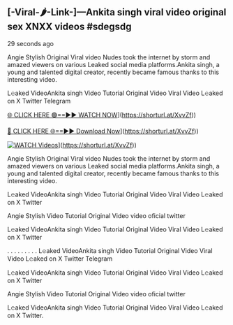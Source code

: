 ## [-Viral-🌶-Link-]—Ankita singh viral video original sex XNXX videos #sdegsdg

29 seconds ago

Angie Stylish Original Viral video Nudes took the internet by storm and amazed viewers on various Leaked social media platforms.Ankita singh, a young and talented digital creator, recently became famous thanks to this interesting video.

L𝚎aked VideoAnkita singh Video Tutorial Original Video Viral Video L𝚎aked on X Twitter Telegram

[🌐 CLICK HERE 🟢==►► WATCH NOW](https://i.imgur.com/dJHk4Zq.gif)](https://shorturl.at/XvvZf))

[🔴 CLICK HERE 🌐==►► Download Now](https://i.imgur.com/dJHk4Zq.gif)](https://shorturl.at/XvvZf))

[![WATCH Videos](https://i.imgur.com/dJHk4Zq.gif)](https://i.imgur.com/dJHk4Zq.gif)](https://shorturl.at/XvvZf))

Angie Stylish Original Viral video Nudes took the internet by storm and amazed viewers on various Leaked social media platforms.Ankita singh, a young and talented digital creator, recently became famous thanks to this interesting video.

L𝚎aked VideoAnkita singh Video Tutorial Original Video Viral Video L𝚎aked on X Twitter

Angie Stylish Video Tutorial Original Video video oficial twitter

L𝚎aked VideoAnkita singh Video Tutorial Original Video Viral Video L𝚎aked on X Twitter

. . . . . . . . . L𝚎aked VideoAnkita singh Video Tutorial Original Video Viral Video L𝚎aked on X Twitter Telegram

L𝚎aked VideoAnkita singh Video Tutorial Original Video Viral Video L𝚎aked on X Twitter

Angie Stylish Video Tutorial Original Video video oficial twitter

L𝚎aked VideoAnkita singh Video Tutorial Original Video Viral Video L𝚎aked on X Twitter.